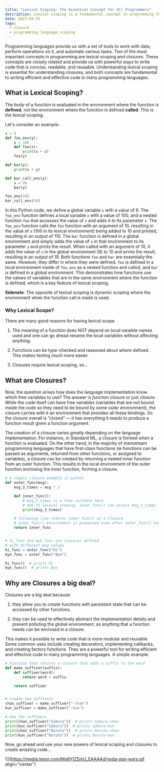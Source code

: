 ```yaml
---
title: "Lexical Scoping: The Essential Concept for All Programmers"
description: Lexical scoping is a fundamental concept in programming that is essential for understanding closures and writing efficient and effective code.
date: 2023-04-25
tags: 
  - closure
  - programming language scoping
---
```


Programming languages provide us with a set of tools to work with data, perform operations on it, and automate various tasks. Two of the most important concepts in programming are lexical scoping and closures. These concepts are closely related and provide us with powerful ways to write code that is concise, readable, and reusable. Understanding lexical scoping is essential for understanding closures, and both concepts are fundamental to writing efficient and effective code in many programming languages.

## What is Lexical Scoping?

The body of a function is evaluated in the environment where the function is **defined**, not the environment where the function is defined **called**. This is the lexical scoping.

Let's consider an example:

```python
x = 9              
def foo_env(y):
    x = 100         
    def foo(z):
        print(x + z)
    foo(y)

def bar(y):
    print(x + y)

def bar_call_env(y):
    x = 99
    bar(y)

foo_env(10)
bar_call_env(10)
```

In this Python code, we define a global variable `x` with a value of 9. The `foo_env` function defines a local variable `x` with a value of 100, and a nested function `foo` that accesses the value of `x` and adds it to its parameter `z`. The `foo_env` function calls the `foo` function with an argument of 10, resulting in the value of `x` (100 in its lexical environment) being added to 10 and printed, resulting in an output of 110. The `bar` function is defined in a global environment and simply adds the value of `x` in that environment to its parameter `y` and prints the result. When called with an argument of 10, it adds the value of `x` in the global environment (9) to 10 and prints the result, resulting in an output of 19. Both functions `foo` and `bar` are essentially the same. However, they differ in where they were defined. `foo` is defined in a local environment inside of `foo_env` as a nested function and called, and `bar` is defined in a global environment. This demonstrates how functions use the values of variables that are in the same environment where the function is defined, which is a key feature of lexical scoping.

**Sidenote**: The opposite of lexical scoping is dynamic scoping where the environment when the function call is made is used.

### Why Lexical Scope?

There are many good reasons for having lexical scope

1. The meaning of a function does NOT depend on local varaible names used and one can go ahead rename the local variables without affecting anything.
    
2. Functions can be type-checked and reasoned about where defined. This makes testing much more easier.
    
3. Closures require lexical scoping, so...
    

## What are Closures?

Now, the question arises how does the language implementation know which free variables to use? The answer is *function closure* or just *closure.* While the code itself can have free variables (variables that are not bound inside the code so they need to be bound by some outer environment), the closure carries with it an environment that provides all these bindings. So the closure overall is “closed” — it has everything it needs to produce a function result given a function argument.

The creation of a closure varies greatly depending on the language implementation. For instance, in Standard ML, a closure is formed when a function is evaluated. On the other hand, in the majority of mainstream programming languages that have first-class functions (ie functions can be passed as arguments, returned from other functions, or assigned to variables), a closure can be created by returning a nested inner function from an outer function. This results in the local environment of the outer function enclosing the inner function, forming a closure.

```python
# A simple closure example in python
def outer_func(msg):
    msg_3_times = msg * 3

    def inner_func():
        # msg_3_times is a free variable here
        # due to lexical scoping, inner_func() can access msg_3_times
        print(msg_3_times)

    # following line returns inner_func() as a closure
    # inner_func() environment is preserved even after outer_func() has finished executing
    return inner_func


# hi_func and bye_func are closures defined
# with different msg values
hi_func = outer_func("Hi")
bye_func = outer_func("Bye")

hi_func()  # prints Hi
bye_func()  # prints Bye
```

## Why are Closures a big deal?

Closures are a big deal because:

1. they allow you to create functions with persistent state that can be accessed by other functions.
    
2. they can be used to effectively abstract the implementation details and prevent polluting the global environment, as anything that a function needs can be enclosed in a closure.
    

This makes it possible to write code that is more modular and reusable. Some common uses include creating decorators, implementing callbacks, and creating factory functions. They are a powerful tool for writing efficient and effective code in many programming languages. A simple example:

```python
# Function that returns a closure that adds a suffix to the word
def make_suffixer(suffix):
    def suffixer(word):
        return word + suffix

    return suffixer


# Create two suffixers
chan_suffixer = make_suffixer("-chan")
kun_suffixer = make_suffixer("-kun")

# Use the suffixers
print(chan_suffixer("Sakura"))  # prints Sakura-chan
print(kun_suffixer("Sakura"))  # prints Sakura-kun
print(chan_suffixer("Naruto"))  # prints Naruto-chan
print(kun_suffixer("Naruto"))  # prints Naruto-kun
```

Now, go ahead and use your new powers of lexical scoping and closures to create amazing code...

![](https://media.tenor.com/Mq6YIZSmU_EAAAAd/yoda-star-wars.gif align="center")